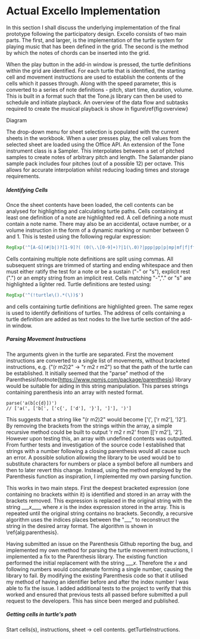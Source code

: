 # Actual Excello Implementation

In this section I shall discuss the underlying implementation of the final prototype following the participatory design. Excello consists of two main parts. The first, and larger, is the implementation of the turtle system for playing music that has been defined in the grid. The second is the method by which the notes of chords can be inserted into the grid. 

When the play button in the add-in window is pressed, the turtle definitions within the grid are identified. For each turtle that is identified, the starting cell and movement instructions are used to establish the contents of the cells which it passes through. Along with the speed parameter, this is converted to a series of note definitions - pitch, start time, duration, volume. This is built in a format such that the Tone.js library can then be used to schedule and initiate playback. An overview of the data flow and subtasks required to create the musical playback is show in figure\ref{fig:overview}

Diagram

The drop-down menu for sheet selection is populated with the current sheets in the workbook. When a user presses play, the cell values from the selected sheet are loaded using the Office API. An extension of the Tone instrument class is a Sampler. This interpolates between a set of pitched samples to create notes of arbitrary pitch and length. The Salamander piano sample pack includes four pitches (out of a possible 12) per octave. This allows for accurate interpolation whilst reducing loading times and storage requirements. 

##### Identifying Cells

Once the sheet contents have been loaded, the cell contents can be analysed for highlighting and calculating turtle paths. Cells containing at least one definition of a note are highlighted red. A cell defining a note must contain a note name. There may also be an accidental, octave number, or a volume instruction in the form of a dynamic marking or number between 0 and 1. This is tested using the following regular expression:

```javascript
RegExp('^[A-G](#|b|)?[1-9]?( (0(\.\[0-9]+)?|1(\.0)?|ppp|pp|p|mp|mf|f|ff|fff))?$');
```

Cells containing multiple note definitions are split using commas. All subsequent strings are trimmed of starting and ending whitespace and then must either ratify the test for a note or be a sustain ("-" or "s"), explicit rest (".") or an empty string from an implicit rest. Cells matching "-","." or "s" are highlighted a lighter red. Turtle definitions are tested using: 

```javascript
RegExp('^(!turtle\().*(\))$')
```

and cells containing turtle definitions are highlighted green. The same regex is used to identify definitions of turtles. The address of cells containing a turtle definition are added as text nodes to the live turtle section of the add-in window.

##### Parsing Movement Instructions

The arguments given in the turtle are separated. First the movement instructions are converted to a single list of movements, without bracketed instructions, e.g. ("(r m2)2" -> "r m2  r m2") so that the path of the turtle can be established. It initially seemed that the "parse" method of the Parenthesis\footnote{<https://www.npmjs.com/package/parenthesis>} library would be suitable for aiding in this string manipulation. This parses strings containing parenthesis into an array with nested format.

```
parse('a(b[c{d}])')
// ['a(', ['b[', ['c{', ['d'], '}'], ']'], ')']
```

This suggests that a string like "(r m2)2" would become ['(', ['r m2'], ')2'].  By removing the brackets from the strings within the array, a simple recursive method could be built to output 'r m2 r m2' from [['r m2'], '2']. However upon testing this, an array with undefined contents was outputted. From further tests and investigation of the source code I established that strings with a number following a closing parenthesis would all cause such an error. A possible solution allowing the library to be used would be to substitute characters for numbers or place a symbol before all numbers and then to later revert this change. Instead, using the method employed by the Parenthesis function as inspiration, I implemented my own parsing function. 

This works in two main steps. First the deepest bracketed expression (one containing no brackets within it) is identified and stored in an array with the brackets removed. This expression is replaced in the original string with the string $\_\_\_x\_\_\_\_$ where $x$ is the index expression stored in the array. This is repeated until the original string contains no brackets. Secondly, a recursive algorithm uses the indices places between the "$\_\_\_$" to reconstruct the string in the desired array format. The algorithm is shown in \ref{alg:parenthesis}. 

Having submitted an issue on the Parenthesis Github reporting the bug, and implemented my own method for parsing the turtle movement instructions, I implemented a fix to the Parenthesis library. The existing function performed the initial replacement with the string $\_\_\_x$. Therefore the $x​$ and following numbers would concatenate forming a single number, causing the library to fail. By modifying the existing Parenthesis code so that it utilised my method of having an identifier before and after the index number I was able to fix the issue. I added additional tests to the project to verify that this worked and ensured that previous tests all passed before submitted a pull request to the developers. This has since been merged and published. 

##### Getting cells in turtle's path

Start cells(s), instructions, sheet -> cell contents. getTurtleInstructions. 